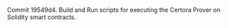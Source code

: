 Commit 19549d4.                    Build and Run scripts for executing the Certora Prover on Solidity smart contracts.